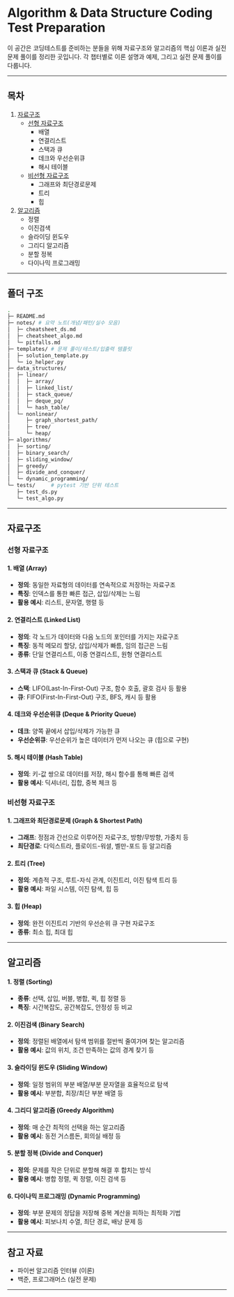 
# Algorithm & Data Structure Coding Test Preparation

이 공간은 코딩테스트를 준비하는 분들을 위해 자료구조와 알고리즘의 핵심 이론과 실전 문제 풀이를 정리한 곳입니다. 각 챕터별로 이론 설명과 예제, 그리고 실전 문제 풀이를 다룹니다.

---

## 목차

1. [자료구조](#자료구조)
	- [선형 자료구조](#선형-자료구조)
		- 배열
		- 연결리스트
		- 스택과 큐
		- 데크와 우선순위큐
		- 해시 테이블
	- [비선형 자료구조](#비선형-자료구조)
		- 그래프와 최단경로문제
		- 트리
		- 힙
2. [알고리즘](#알고리즘)
	- 정렬
	- 이진검색
	- 슬라이딩 윈도우
	- 그리디 알고리즘
	- 분할 정복
	- 다이나믹 프로그래밍

---
## 폴더 구조
```bash
.
├─ README.md
├─ notes/ # 요약 노트(개념/패턴/실수 모음)
│  ├─ cheatsheet_ds.md
│  ├─ cheatsheet_algo.md
│  └─ pitfalls.md
├─ templates/ # 문제 풀이/테스트/입출력 템플릿
│  ├─ solution_template.py
│  └─ io_helper.py
├─ data_structures/
│  ├─ linear/
│  │  ├─ array/
│  │  ├─ linked_list/
│  │  ├─ stack_queue/
│  │  ├─ deque_pq/
│  │  └─ hash_table/
│  └─ nonlinear/
│     ├─ graph_shortest_path/
│     ├─ tree/
│     └─ heap/
├─ algorithms/
│  ├─ sorting/
│  ├─ binary_search/
│  ├─ sliding_window/
│  ├─ greedy/
│  ├─ divide_and_conquer/
│  └─ dynamic_programming/
└─ tests/     # pytest 기반 단위 테스트
   ├─ test_ds.py
   └─ test_algo.py
```
---

## 자료구조

### 선형 자료구조

#### 1. 배열 (Array)
- **정의**: 동일한 자료형의 데이터를 연속적으로 저장하는 자료구조
- **특징**: 인덱스를 통한 빠른 접근, 삽입/삭제는 느림
- **활용 예시**: 리스트, 문자열, 행렬 등

#### 2. 연결리스트 (Linked List)
- **정의**: 각 노드가 데이터와 다음 노드의 포인터를 가지는 자료구조
- **특징**: 동적 메모리 할당, 삽입/삭제가 빠름, 임의 접근은 느림
- **종류**: 단일 연결리스트, 이중 연결리스트, 원형 연결리스트

#### 3. 스택과 큐 (Stack & Queue)
- **스택**: LIFO(Last-In-First-Out) 구조, 함수 호출, 괄호 검사 등 활용
- **큐**: FIFO(First-In-First-Out) 구조, BFS, 캐시 등 활용

#### 4. 데크와 우선순위큐 (Deque & Priority Queue)
- **데크**: 양쪽 끝에서 삽입/삭제가 가능한 큐
- **우선순위큐**: 우선순위가 높은 데이터가 먼저 나오는 큐 (힙으로 구현)

#### 5. 해시 테이블 (Hash Table)
- **정의**: 키-값 쌍으로 데이터를 저장, 해시 함수를 통해 빠른 검색
- **활용 예시**: 딕셔너리, 집합, 중복 체크 등

### 비선형 자료구조

#### 1. 그래프와 최단경로문제 (Graph & Shortest Path)
- **그래프**: 정점과 간선으로 이루어진 자료구조, 방향/무방향, 가중치 등
- **최단경로**: 다익스트라, 플로이드-워셜, 벨만-포드 등 알고리즘

#### 2. 트리 (Tree)
- **정의**: 계층적 구조, 루트-자식 관계, 이진트리, 이진 탐색 트리 등
- **활용 예시**: 파일 시스템, 이진 탐색, 힙 등

#### 3. 힙 (Heap)
- **정의**: 완전 이진트리 기반의 우선순위 큐 구현 자료구조
- **종류**: 최소 힙, 최대 힙

---

## 알고리즘

#### 1. 정렬 (Sorting)
- **종류**: 선택, 삽입, 버블, 병합, 퀵, 힙 정렬 등
- **특징**: 시간복잡도, 공간복잡도, 안정성 등 비교

#### 2. 이진검색 (Binary Search)
- **정의**: 정렬된 배열에서 탐색 범위를 절반씩 줄여가며 찾는 알고리즘
- **활용 예시**: 값의 위치, 조건 만족하는 값의 경계 찾기 등

#### 3. 슬라이딩 윈도우 (Sliding Window)
- **정의**: 일정 범위의 부분 배열/부분 문자열을 효율적으로 탐색
- **활용 예시**: 부분합, 최장/최단 부분 배열 등

#### 4. 그리디 알고리즘 (Greedy Algorithm)
- **정의**: 매 순간 최적의 선택을 하는 알고리즘
- **활용 예시**: 동전 거스름돈, 회의실 배정 등

#### 5. 분할 정복 (Divide and Conquer)
- **정의**: 문제를 작은 단위로 분할해 해결 후 합치는 방식
- **활용 예시**: 병합 정렬, 퀵 정렬, 이진 검색 등

#### 6. 다이나믹 프로그래밍 (Dynamic Programming)
- **정의**: 부분 문제의 정답을 저장해 중복 계산을 피하는 최적화 기법
- **활용 예시**: 피보나치 수열, 최단 경로, 배낭 문제 등

---

## 참고 자료
- 파이썬 알고리즘 인터뷰 (이론)
- 백준, 프로그래머스 (실전 문제)

---